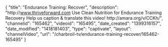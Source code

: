 {
    "title": "Endurance Training: Recover",
    "description": "http:\/\/www.thriveforward.com Use Clean Nutrition for Endurance Training Recovery Help us caption & translate this video! http:\/\/amara.org\/v\/CCKh\/",
    "channelid": "165462",
    "videoid": "165495",
    "date_created": "1399316157",
    "date_modified": "1418181403",
    "type": "captivate",
    "layout": "channelVideo",
    "url": "\/charbroil-tv\/endurance-training-recover\/165462-165495"
}